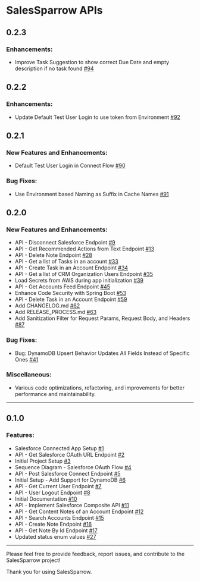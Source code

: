 # SalesSparrow APIs

## 0.2.3

### Enhancements:

- Improve Task Suggestion to show correct Due Date and empty description if no task found [#94](https://github.com/TrueSparrowSystems/AI-SalesSparrow-API/issues/94)

## 0.2.2

### Enhancements:

- Update Default Test User Login to use token from Environment [#92](https://github.com/TrueSparrowSystems/AI-SalesSparrow-API/issues/92)

## 0.2.1

### New Features and Enhancements:

- Default Test User Login in Connect Flow [#90](https://github.com/TrueSparrowSystems/AI-SalesSparrow-API/issues/90)

### Bug Fixes:

- Use Environment based Naming as Suffix in Cache Names [#91](https://github.com/TrueSparrowSystems/AI-SalesSparrow-API/issues/91)

## 0.2.0

### New Features and Enhancements:

- API - Disconnect Salesforce Endpoint [#9](https://github.com/TrueSparrowSystems/AI-SalesSparrow-API/issues/9)
- API - Get Recommended Actions from Text Endpoint [#13](https://github.com/TrueSparrowSystems/AI-SalesSparrow-API/issues/13)
- API - Delete Note Endpoint [#28](https://github.com/TrueSparrowSystems/AI-SalesSparrow-API/issues/28)
- API - Get a list of Tasks in an account [#33](https://github.com/TrueSparrowSystems/AI-SalesSparrow-API/issues/33)
- API - Create Task in an Account Endpoint [#34](https://github.com/TrueSparrowSystems/AI-SalesSparrow-API/issues/34)
- API - Get a list of CRM Organization Users Endpoint [#35](https://github.com/TrueSparrowSystems/AI-SalesSparrow-API/issues/35)
- Load Secrets from AWS during app initialization [#39](https://github.com/TrueSparrowSystems/AI-SalesSparrow-API/issues/39)
- API - Get Accounts Feed Endpoint [#45](https://github.com/TrueSparrowSystems/AI-SalesSparrow-API/issues/45)
- Enhance Code Security with Spring Boot [#53](https://github.com/TrueSparrowSystems/AI-SalesSparrow-API/issues/53)
- API - Delete Task in an Account Endpoint [#59](https://github.com/TrueSparrowSystems/AI-SalesSparrow-API/issues/59)
- Add CHANGELOG.md [#62](https://github.com/TrueSparrowSystems/AI-SalesSparrow-API/issues/62)
- Add RELEASE_PROCESS.md [#63](https://github.com/TrueSparrowSystems/AI-SalesSparrow-API/issues/63)
- Add Sanitization Filter for Request Params, Request Body, and Headers [#87](https://github.com/TrueSparrowSystems/AI-SalesSparrow-API/issues/87)

### Bug Fixes:

- Bug: DynamoDB Upsert Behavior Updates All Fields Instead of Specific Ones [#41](https://github.com/TrueSparrowSystems/AI-SalesSparrow-API/issues/41)

### Miscellaneous:

- Various code optimizations, refactoring, and improvements for better performance and maintainability.

---

## 0.1.0

### Features:

- Salesforce Connected App Setup [#1](https://github.com/TrueSparrowSystems/AI-SalesSparrow-API/issues/1)
- API - Get Salesforce OAuth URL Endpoint [#2](https://github.com/TrueSparrowSystems/AI-SalesSparrow-API/issues/2)
- Initial Project Setup [#3](https://github.com/TrueSparrowSystems/AI-SalesSparrow-API/issues/3)
- Sequence Diagram - Salesforce OAuth Flow [#4](https://github.com/TrueSparrowSystems/AI-SalesSparrow-API/issues/4)
- API - Post Salesforce Connect Endpoint [#5](https://github.com/TrueSparrowSystems/AI-SalesSparrow-API/issues/5)
- Initial Setup - Add Support for DynamoDB [#6](https://github.com/TrueSparrowSystems/AI-SalesSparrow-API/issues/6)
- API - Get Current User Endpoint [#7](https://github.com/TrueSparrowSystems/AI-SalesSparrow-API/issues/7)
- API - User Logout Endpoint [#8](https://github.com/TrueSparrowSystems/AI-SalesSparrow-API/issues/8)
- Initial Documentation [#10](https://github.com/TrueSparrowSystems/AI-SalesSparrow-API/issues/10)
- API - Implement Salesforce Composite API [#11](https://github.com/TrueSparrowSystems/AI-SalesSparrow-API/issues/11)
- API - Get Content Notes of an Account Endpoint [#12](https://github.com/TrueSparrowSystems/AI-SalesSparrow-API/issues/12)
- API - Search Accounts Endpoint [#15](https://github.com/TrueSparrowSystems/AI-SalesSparrow-API/issues/15)
- API - Create Note Endpoint [#16](https://github.com/TrueSparrowSystems/AI-SalesSparrow-API/issues/16)
- API - Get Note By Id Endpoint [#17](https://github.com/TrueSparrowSystems/AI-SalesSparrow-API/issues/17)
- Updated status enum values [#27](https://github.com/TrueSparrowSystems/AI-SalesSparrow-API/pull/27)

---

Please feel free to provide feedback, report issues, and contribute to the SalesSparrow project!

Thank you for using SalesSparrow.



